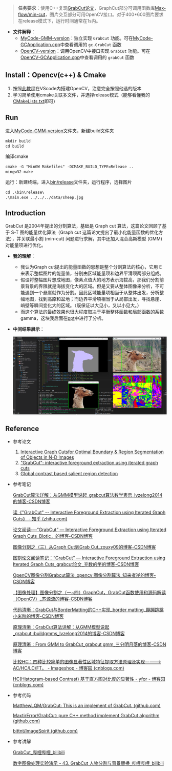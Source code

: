 > **任务要求**：使用C++复现[GrabCut论文](https://cvg.ethz.ch/teaching/cvl/2012/grabcut-siggraph04.pdf)，GraphCut部分可调用函数库[Max-flow/min-cut](https://vision.cs.uwaterloo.ca/code/)，图片交互部分可用OpenCV接口。对于400*600图片要求在release模式下，运行时间通常在1s内。

- **文件解释**：
  - [MyCode-GMM-version](./MyCode-GMM-version)：独立实现 `GrabCut` 功能。可在[MyCode-GCApplication.cpp](./MyCode-GMM-version/core/MyCode-GCApplication.cpp)中查看调用的 `gc.GrabCut` 函数
  - [OpenCV-version](./OpenCV-version)：调用OpenCV中接口实现 `GrabCut` 功能。可在[OpenCV-GCApplication.cpp](./OpenCV-version/core/OpenCV-GCApplication.cpp)中查看调用的 `grabCut` 函数


## Install：Opencv(c++) & Cmake

1. 按照[此教程](https://blog.csdn.net/qq_45022687/article/details/120241068)在VScode内搭建OpenCV，注意完全按照他选的版本
2. 学习简单使用cmake关联多文件，并选择release模式（能够看懂我的[CMakeLists.txt](.\MyCode-GMM-version\CMakeLists.txt)即可）

## Run

进入[MyCode-GMM-version](./MyCode-GMM-version)文件夹，新建build文件夹

```
mkdir build
cd build
```

编译cmake

```
cmake -G "MinGW Makefiles" -DCMAKE_BUILD_TYPE=Release ..
mingw32-make
```

运行：新建终端，进入[bin/release](.\MyCode-GMM-version\bin\release)文件夹，运行程序，选择图片

```
cd .\bin\release\
.\main.exe ../../../data/sheep.jpg
```

## Introduction

GrabCut 是2004年提出的分割算法，基础是 Graph cut 算法，这篇论文回顾了基于 S-T 图的能量优化算法（Graph cut 这篇论文提出了最小化能量函数的优化方法），并关联最小割 (min-cut) 问题进行求解，其中还加入混合高斯模型 (GMM) 对能量项进行优化。

- **我的理解**：
  - 我认为Graph cut提出的能量函数的思想是整个分割算法的核心，它用 E 来表示整幅图片的能量值，分别由区域能量项和边界平滑项两部分组成。
  - 假设将整幅图片想成地图，像素点值大的地方表示海拔高，那我们分割前景背景的界限就是海拔变化大的区域。但是又要从整体图像来分析，不可能遇到一个悬崖就作为分割。因此区域能量项相当于从整体出发，分析整幅地图，找到高原和盆地；而边界平滑项相当于从局部出发，寻找悬崖、峭壁等瞬间变化大的区域。（既保证以大见小，又以小见大。）
  - 而这个算法的最终效果也很大程度取决于平衡整体函数和局部函数的系数 gamma，这块我后面在[ppt](./GrabCut-PPT汇报.pdf)中进行了分析。

- **中间结果展示**：

  ![show](.\data\show.png)



## Reference

- 参考论文

  1. [Interactive Graph Cutsfor Optimal Boundary & Region Segmentation  of Objects in N-D Images](https://ieeexplore.ieee.org/document/937505)
  2. ["GrabCut": interactive foreground extraction using iterated graph cuts](https://dl.acm.org/doi/10.1145/1015706.1015720)
  3. [Global contrast based salient region detection](https://ieeexplore.ieee.org/document/6871397)

- 参考笔记

  [GrabCut算法详解：从GMM模型说起_grabcut算法数学表示_lvzelong2014的博客-CSDN博客](https://blog.csdn.net/lvzelong2014/article/details/127616653)

  [读《"GrabCut" -- Interactive Foreground Extraction using Iterated Graph Cuts》 - 知乎 (zhihu.com)](https://zhuanlan.zhihu.com/p/20255114)

  [论文阅读---“GrabCut” — Interactive Foreground Extraction using Iterated Graph Cuts_Blotic，的博客-CSDN博客](https://blog.csdn.net/lmflmfa/article/details/121523272)

  [图像分割之（三）从Graph Cut到Grab Cut_zouxy09的博客-CSDN博客](https://blog.csdn.net/zouxy09/article/details/8534954)

  [图割论文阅读笔记：“GrabCut” — Interactive Foreground Extraction using Iterated Graph Cuts_grabcut论文_充数的竽的博客-CSDN博客](https://blog.csdn.net/shi923281339/article/details/53383715)

  [OpenCV图像分割Grabcut算法_opencv 图像分割算法_知来者逆的博客-CSDN博客](https://blog.csdn.net/matt45m/article/details/103778232)

  [【图像处理】图像分割之（一~四）GraphCut，GrabCut函数使用和源码解读（OpenCV）_苏源流的博客-CSDN博客](https://blog.csdn.net/kyjl888/article/details/78253829)

  [代码清晰：GrabCut与BorderMatting的C++实现_border matting_蹦蹦跳跳小米粒的博客-CSDN博客](https://blog.csdn.net/weixin_41319239/article/details/91492277?spm=1001.2014.3001.5506)

  [原理清晰：GrabCut算法详解：从GMM模型说起_grabcut::buildgmms_lvzelong2014的博客-CSDN博客](https://blog.csdn.net/lvzelong2014/article/details/127616653)

  [原理清晰：From GMM to GrabCut_grabcut gmm_三分明月落的博客-CSDN博客](https://blog.csdn.net/qq_40755643/article/details/89480003?spm=1001.2014.3001.5506)

  [比较HC：四种比较简单的图像显著性区域特征提取方法原理及实现-----> AC/HC/LC/FT。 - Imageshop - 博客园 (cnblogs.com)](https://www.cnblogs.com/Imageshop/p/3889332.html)

  [HC(Histogram-based Contrast) 基于直方图对比度的显著性 - yfor - 博客园 (cnblogs.com)](https://www.cnblogs.com/yfor1008/p/15404627.html)

- 参考代码

  [MatthewLQM/GrabCut: This is an implement of GrabCut. (github.com)](https://github.com/MatthewLQM/GrabCut/tree/master)

  [MaxtirError/GrabCut: pure C++ method implement GrabCut algorithm (github.com)](https://github.com/MaxtirError/GrabCut)

  [bittnt/ImageSpirit (github.com)](https://github.com/bittnt/ImageSpirit)

- 参考讲解

  [GrabCut_哔哩哔哩_bilibili](https://www.bilibili.com/video/BV1w44y1f7zy/?vd_source=05f97c55a318d0682c7cce673cbb8506)

  [数字图像处理实验演示 - 43. GrabCut 人物分割与背景替换_哔哩哔哩_bilibili](https://www.bilibili.com/video/BV1Bq4y1h7Zz/?spm_id_from=333.337.search-card.all.click&vd_source=05f97c55a318d0682c7cce673cbb8506)